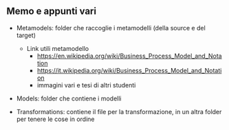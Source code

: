 ## Memo e appunti vari

- Metamodels: folder che raccoglie i metamodelli (della source e del target)
	- Link utili metamodello
		- https://en.wikipedia.org/wiki/Business_Process_Model_and_Notation
		- https://it.wikipedia.org/wiki/Business_Process_Model_and_Notation
		- immagini vari e tesi di altri studenti

- Models: folder che contiene i modelli

- Transformations: contiene il file per la transformazione, in un altra folder per tenere le cose in ordine